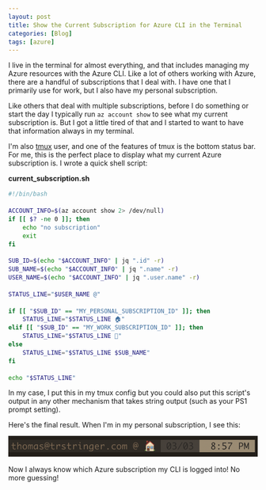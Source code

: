 ```yaml
---
layout: post
title: Show the Current Subscription for Azure CLI in the Terminal
categories: [Blog]
tags: [azure]
---
```


I live in the terminal for almost everything, and that includes managing my Azure resources with the Azure CLI. Like a lot of others working with Azure, there are a handful of subscriptions that I deal with. I have one that I primarily use for work, but I also have my personal subscription.

Like others that deal with multiple subscriptions, before I do something or start the day I typically run `az account show` to see what my current subscription is. But I got a little tired of that and I started to want to have that information always in my terminal.

I'm also [tmux](https://github.com/tmux/tmux/wiki) user, and one of the features of tmux is the bottom status bar. For me, this is the perfect place to display what my current Azure subscription is. I wrote a quick shell script:

**current_subscription.sh**

```bash
#!/bin/bash

ACCOUNT_INFO=$(az account show 2> /dev/null)
if [[ $? -ne 0 ]]; then
    echo "no subscription"
    exit
fi

SUB_ID=$(echo "$ACCOUNT_INFO" | jq ".id" -r)
SUB_NAME=$(echo "$ACCOUNT_INFO" | jq ".name" -r)
USER_NAME=$(echo "$ACCOUNT_INFO" | jq ".user.name" -r)

STATUS_LINE="$USER_NAME @"

if [[ "$SUB_ID" == "MY_PERSONAL_SUBSCRIPTION_ID" ]]; then
    STATUS_LINE="$STATUS_LINE 🏠"
elif [[ "$SUB_ID" == "MY_WORK_SUBSCRIPTION_ID" ]]; then
    STATUS_LINE="$STATUS_LINE 🏢"
else
    STATUS_LINE="$STATUS_LINE $SUB_NAME"
fi

echo "$STATUS_LINE"
```

In my case, I put this in my tmux config but you could also put this script's output in any other mechanism that takes string output (such as your PS1 prompt setting).

Here's the final result. When I'm in my personal subscription, I see this:

![Personal subscription status](../images/az-subscription-statusline1.png)

Now I always know which Azure subscription my CLI is logged into! No more guessing!
